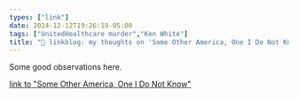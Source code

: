 ```yaml
---
types: ["link"]
date: 2024-12-12T19:26:19-05:00
tags: ["UnitedHealthcare murder","Ken White"]
title: "🔗 linkblog: my thoughts on 'Some Other America, One I Do Not Know'"
---
```

Some good observations here.

[link to "Some Other America, One I Do Not Know"](https://www.popehat.com/p/some-other-america-one-i-do-not-know)
